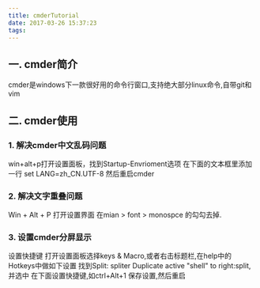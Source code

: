 ```yaml
---
title: cmderTutorial
date: 2017-03-26 15:37:23
tags:
---
```

## 一. cmder简介
cmder是windows下一款很好用的命令行窗口,支持绝大部分linux命令,自带git和vim

## 二. cmder使用
### 1. 解决cmder中文乱码问题
win+alt+p打开设置面板，找到Startup-Envrioment选项
在下面的文本框里添加一行 set LANG=zh_CN.UTF-8
然后重启cmder

### 2. 解决文字重叠问题
Win + Alt + P 打开设置界面 
在mian > font > monospce 的勾勾去掉.

### 3. 设置cmder分屏显示
设置快捷键
打开设置面板选择keys & Macro,或者右击标题栏,在help中的Hotkeys中做如下设置
找到Split: spliter Duplicate active "shell" to right:split,并选中
在下面设置快捷键,如ctrl+Alt+1
保存设置,然后重启

